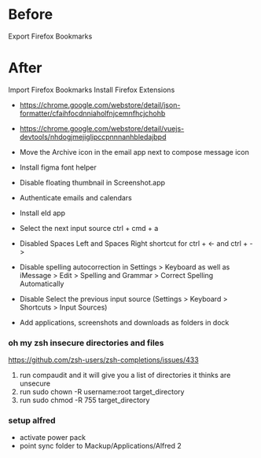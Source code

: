 # Before

Export Firefox Bookmarks

# After

Import Firefox Bookmarks
Install Firefox Extensions
 - https://chrome.google.com/webstore/detail/json-formatter/cfaihfocdnniaholfnjcemnfhcjchohb
 - https://chrome.google.com/webstore/detail/vuejs-devtools/nhdogjmejiglipccpnnnanhbledajbpd

- Move the Archive icon in the email app next to compose message icon
- Install figma font helper
- Disable floating thumbnail in Screenshot.app
- Authenticate emails and calendars
- Install eId app
- Select the next input source ctrl + cmd + a
- Disabled Spaces Left and Spaces Right shortcut for ctrl + <- and ctrl + ->
- Disable spelling autocorrection in Settings > Keyboard as well as iMessage > Edit > Spelling and Grammar > Correct Spelling Automatically
- Disable Select the previous input source (Settings > Keyboard > Shortcuts > Input Sources)
- Add applications, screenshots and downloads as folders in dock

### oh my zsh insecure directories and files
https://github.com/zsh-users/zsh-completions/issues/433

1. run compaudit and it will give you a list of directories it thinks are unsecure
2. run sudo chown -R username:root target_directory
3. run sudo chmod -R 755 target_directory

### setup alfred
- activate power pack
- point sync folder to Mackup/Applications/Alfred 2